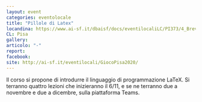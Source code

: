 ```yaml
---
layout: event
categories: eventolocale
title: "Pillole di Latex"
locandina: https://www.ai-sf.it/dbaisf/docs/eventilocaliLC/PI373/4_Brevi_Lezioni_di_LaTex_(5).pdf
CL: Pisa
gallery:
articolo: "-"
report: 
facebook: 
site: http://ai-sf.it/eventilocali/GiocoPisa2020/
---
```

Il corso si propone di introdurre il linguaggio di programmazione LaTeX. Si terranno quattro lezioni che inizieranno il 6/11, e se ne terranno due a novembre e due a dicembre, sulla piattaforma Teams.
